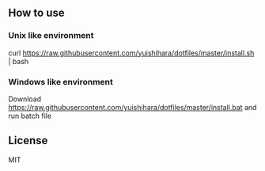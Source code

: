 ## How to use
### Unix like environment
curl https://raw.githubusercontent.com/yuishihara/dotfiles/master/install.sh | bash

### Windows like environment
Download https://raw.githubusercontent.com/yuishihara/dotfiles/master/install.bat and run batch file

## License
MIT
